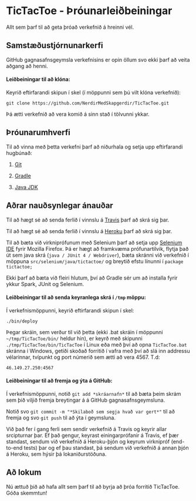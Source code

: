 # TicTacToe - Þróunarleiðbeiningar

Allt sem þarf til að geta þróað verkefnið á hreinni vél.

## Samstæðustjórnunarkerfi

GitHub gagnasafnsgeymsla verkefnisins er opin öllum svo ekki þarf að veita aðgang að henni.

#### Leiðbeiningar til að klóna:

Keyrið eftirfarandi skipun í skel (í möppunni sem þú vilt klóna verkefnið):

`git clone https://github.com/NerdirMedSkapgerdir/TicTacToe.git`

Þá ætti verkefnið að vera komið á sinn stað í tölvunni ykkar.

## Þróunarumhverfi

Til að vinna með þetta verkefni þarf að niðurhala og setja upp eftirfarandi hugbúnað:

1. [Git](https://help.github.com/articles/set-up-git/)

2. [Gradle](http://www.gradle.org/installation)

3. [Java JDK](http://docs.oracle.com/javase/7/docs/webnotes/install/)

## Aðrar nauðsynlegar ánauðar

Til að hægt sé að senda ferlið í vinnslu á [Travis](https://travis-ci.org/) þarf að skrá sig þar.

Til að hægt sé að senda ferlið í vinnslu á [Heroku](https://signup.heroku.com/identity) þarf að skrá sig þar.

Til að bæta við virkniprófunum með Selenium þarf að setja upp [Selenium IDE](http://www.seleniumhq.org/download/) fyrir Mozilla Firefox. Þá er hægt að framkvæma prófunartilvik, flytja það út sem java skrá (`java / JUnit 4 / Webdriver`), bæta skránni við verkefnið í möppuna `src/selenium/java/tictactoe/` og breytið efstu línunni í `package tictactoe;`

Ekki þarf að bæta við fleiri hlutum, því að Gradle sér um að installa fyrir ykkur Spark, JUnit og Selenium.

#### Leiðbeiningar til að senda keyranlega skrá í `/tmp` möppu:

Í verkefnismöppunni, keyrið eftirfarandi skipun í skel:

`./bin/deploy`

Þegar skráin, sem verður til við þetta (ekki .bat skráin í möppunni `~/tmp/TicTacToe/bin/` heldur hin), er keyrð með skipunni `./tmp/TicTacToe/bin/TicTacToe` í Linux eða með því að opna `TicTacToe.bat` skránna í Windows, getiði skoðað forritið í vafra með því að slá inn addressu vélarinnar, tvípunkt og port númerið sem ætti að vera 4567. T.d:

`46.149.27.250:4567`

#### Leiðbeiningar til að fremja og ýta á GitHub:

Í verkefnismöppunni, notið `git add *skráarnafn*` til að bæta þeim skrám sem þið viljið fremja breytingar á á GitHub gagnasafnsgeymsluna.

Notið svo `git commit -m "*Skilaboð sem segja hvað var gert*"` til að fremja og svo `git push` til að ýta í geymsluna.

Við það fer í gang ferli sem sendir verkefnið á Travis og keyrir allar srcipturnar þar. Ef það gengur, keyrast einingarprófanir á Travis, ef þær standast, sendum við verkefnið á Heroku-þjón og keyrum virknipróf (end-to-end tests) þar og ef þau standast, þá sendum við verkefnið á annan þjón á Heroku, sem hýsir þá lokaniðurstöðuna.

## Að lokum

Nú ættuð þið að hafa allt sem þarf til að byrja að þróa forritið TicTacToe. Góða skemmtun!
